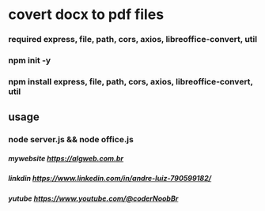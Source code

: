 # covert docx to pdf files
### required express, file, path, cors, axios, libreoffice-convert, util
### npm init -y
### npm install express, file, path, cors, axios, libreoffice-convert, util

## usage

### node server.js && node office.js



##### mywebsite https://algweb.com.br
##### linkdin https://www.linkedin.com/in/andre-luiz-790599182/
##### yutube https://www.youtube.com/@coderNoobBr
